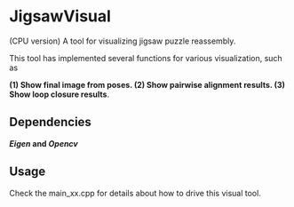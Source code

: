 # JigsawVisual
(CPU version) A tool for visualizing jigsaw puzzle reassembly.

This tool has implemented several functions for various visualization, such as 

**(1) Show final image from poses. (2) Show pairwise alignment results. (3) Show loop closure results**.

## Dependencies
**_Eigen_ and _Opencv_**


## Usage
Check the main_xx.cpp for details about how to drive this visual tool.
